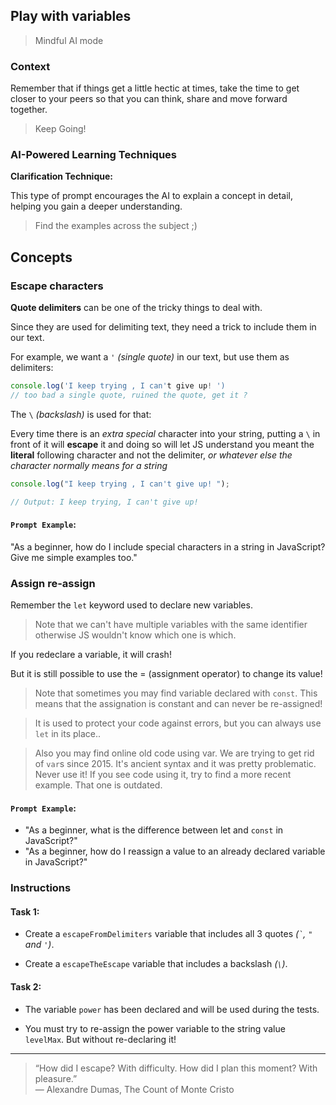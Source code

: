 ## Play with variables

> Mindful AI mode

### Context

Remember that if things get a little hectic at times, take the time to get closer to your peers so that you can think, share and move forward together.

> Keep Going!

### AI-Powered Learning Techniques

**Clarification Technique:**

This type of prompt encourages the AI to explain a concept in detail, helping you gain a deeper understanding.

> Find the examples across the subject ;)

## Concepts

### Escape characters

**Quote delimiters** can be one of the tricky things to deal with.

Since they are used for delimiting text, they need a trick to include them in
our text.

For example, we want a `'` _(single quote)_ in our text, but use them as
delimiters:

```js
console.log('I keep trying , I can't give up! ')
// too bad a single quote, ruined the quote, get it ?
```

The `\` _(backslash)_ is used for that:

Every time there is an _extra special_ character into your string, putting a `\`
in front of it will **escape** it and doing so will let JS understand you meant
the **literal** following character and not the delimiter, _or whatever else
the character normally means for a string_

```js
console.log("I keep trying , I can't give up! ");

// Output: I keep trying, I can't give up!
```

#### **`Prompt Example`**:

"As a beginner, how do I include special characters in a string in JavaScript? Give me simple examples too."

### Assign re-assign

Remember the `let` keyword used to declare new variables.

> Note that we can't have multiple variables with the same identifier otherwise JS wouldn't know which one is which.

If you redeclare a variable, it will crash!

But it is still possible to use the = (assignment operator) to change its value!

> Note that sometimes you may find variable declared with `const`. This means that the assignation is constant and can never be re-assigned!

> It is used to protect your code against errors, but you can always use `let` in its place..

> Also you may find online old code using var. We are trying to get rid of `var`s since 2015. It's ancient syntax and it was pretty problematic. Never use it! If you see code using it, try to find a more recent example. That one is outdated.

#### **`Prompt Example`**:

- "As a beginner, what is the difference between let and `const` in JavaScript?"
- "As a beginner, how do I reassign a value to an already declared variable in JavaScript?"

### Instructions

#### Task 1:

- Create a `escapeFromDelimiters` variable that includes all 3 quotes _(`` ` ``, `"` and
  `'`)_.

- Create a `escapeTheEscape` variable that includes a backslash _(`\`)_.

#### Task 2:

- The variable `power` has been declared and will be used during the tests.

- You must try to re-assign the power variable to the string value `levelMax`. But without re-declaring it!

---

> “How did I escape? With difficulty. How did I plan this moment? With
> pleasure.” \
> ― Alexandre Dumas, The Count of Monte Cristo
